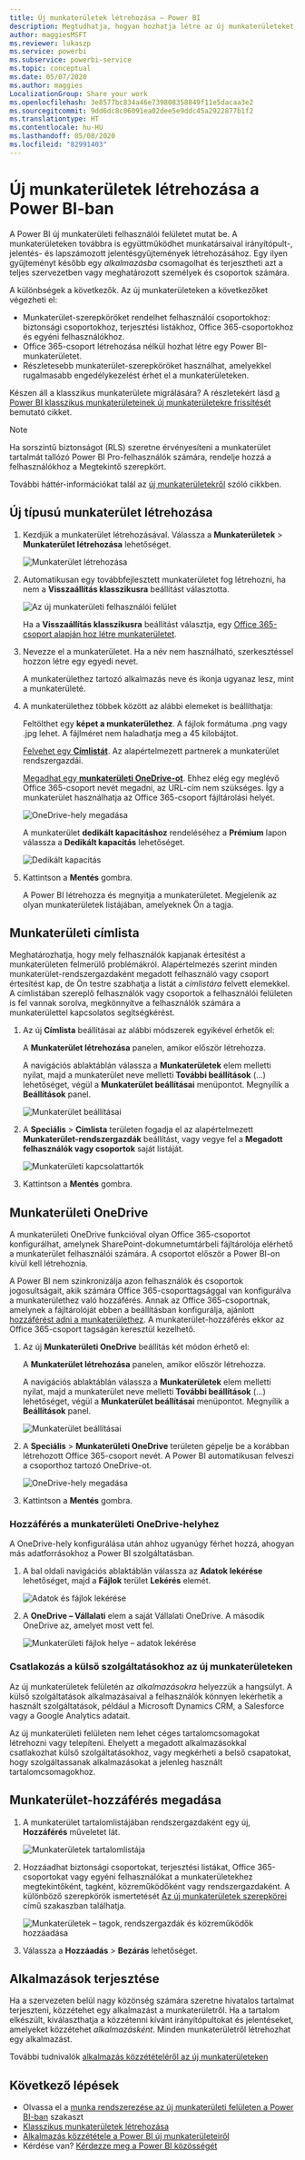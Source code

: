 ```yaml
---
title: Új munkaterületek létrehozása – Power BI
description: Megtudhatja, hogyan hozhatja létre az új munkaterületeket, olyan irányítópultokból, jelentésekből és lapszámozott jelentésekből álló gyűjteményeket, amelyek célja az alapvető metrikák biztosítása a vállalat számára.
author: maggiesMSFT
ms.reviewer: lukaszp
ms.service: powerbi
ms.subservice: powerbi-service
ms.topic: conceptual
ms.date: 05/07/2020
ms.author: maggies
LocalizationGroup: Share your work
ms.openlocfilehash: 3e8577bc834a46e739808358849f11e5dacaa3e2
ms.sourcegitcommit: 9dd6dc8c06091ea02dee5e9ddc45a2922877b1f2
ms.translationtype: HT
ms.contentlocale: hu-HU
ms.lasthandoff: 05/08/2020
ms.locfileid: "82991403"
---
```

# <a name="create-the-new-workspaces-in-power-bi"></a>Új munkaterületek létrehozása a Power BI-ban

A Power BI új munkaterületi felhasználói felületet mutat be. A munkaterületeken továbbra is együttműködhet munkatársaival irányítópult-, jelentés- és lapszámozott jelentésgyűjtemények létrehozásához. Egy ilyen gyűjteményt később egy *alkalmazásba* csomagolhat és terjesztheti azt a teljes szervezetben vagy meghatározott személyek és csoportok számára.

A különbségek a következők. Az új munkaterületeken a következőket végezheti el:

- Munkaterület-szerepköröket rendelhet felhasználói csoportokhoz: biztonsági csoportokhoz, terjesztési listákhoz, Office 365-csoportokhoz és egyéni felhasználókhoz.
- Office 365-csoport létrehozása nélkül hozhat létre egy Power BI-munkaterületet.
- Részletesebb munkaterület-szerepköröket használhat, amelyekkel rugalmasabb engedélykezelést érhet el a munkaterületeken.

Készen áll a klasszikus munkaterülete migrálására? A részletekért lásd [a Power BI klasszikus munkaterületeinek új munkaterületekre frissítését](designer/service-upgrade-workspaces.md) bemutató cikket.

> [!NOTE]
> Ha sorszintű biztonságot (RLS) szeretne érvényesíteni a munkaterület tartalmát tallózó Power BI Pro-felhasználók számára, rendelje hozzá a felhasználókhoz a Megtekintő szerepkört.

További háttér-információkat talál az [új munkaterületekről](service-new-workspaces.md) szóló cikkben.

## <a name="create-one-of-the-new-workspaces"></a>Új típusú munkaterület létrehozása

1. Kezdjük a munkaterület létrehozásával. Válassza a **Munkaterületek** > **Munkaterület létrehozása** lehetőséget.
   
     ![Munkaterület létrehozása](media/service-create-the-new-workspaces/power-bi-workspace-create.png)

2. Automatikusan egy továbbfejlesztett munkaterületet fog létrehozni, ha nem a **Visszaállítás klasszikusra** beállítást választotta.
   
     ![Az új munkaterületi felhasználói felület](media/service-create-the-new-workspaces/power-bi-new-workspace.png)
     
     Ha a **Visszaállítás klasszikusra** beállítást választja, egy [Office 365-csoport alapján hoz létre munkaterületet](service-create-workspaces.md). 

2. Nevezze el a munkaterületet. Ha a név nem használható, szerkesztéssel hozzon létre egy egyedi nevet.
   
     A munkaterülethez tartozó alkalmazás neve és ikonja ugyanaz lesz, mint a munkaterületé.
   
1. A munkaterülethez többek között az alábbi elemeket is beállíthatja:

    Feltölthet egy **képet a munkaterülethez**. A fájlok formátuma .png vagy .jpg lehet. A fájlméret nem haladhatja meg a 45 kilobájtot.
    
    [Felvehet egy **Címlistát**](#workspace-contact-list). Az alapértelmezett partnerek a munkaterület rendszergazdái. 
    
    [Megadhat egy **munkaterületi OneDrive-ot**](#workspace-onedrive). Ehhez elég egy meglévő Office 365-csoport nevét megadni, az URL-cím nem szükséges. Így a munkaterület használhatja az Office 365-csoport fájltárolási helyét. 

    ![OneDrive-hely megadása](media/service-create-the-new-workspaces/power-bi-new-workspace-onedrive.png)

    A munkaterület **dedikált kapacitáshoz** rendeléséhez a **Prémium** lapon válassza a **Dedikált kapacitás** lehetőséget.
     
    ![Dedikált kapacitás](media/service-create-the-new-workspaces/power-bi-workspace-premium.png)

1. Kattintson a **Mentés** gombra.

    A Power BI létrehozza és megnyitja a munkaterületet. Megjelenik az olyan munkaterületek listájában, amelyeknek Ön a tagja. 

## <a name="workspace-contact-list"></a>Munkaterületi címlista

Meghatározhatja, hogy mely felhasználók kapjanak értesítést a munkaterületen felmerülő problémákról. Alapértelmezés szerint minden munkaterület-rendszergazdaként megadott felhasználó vagy csoport értesítést kap, de Ön testre szabhatja a listát a *címlistára* felvett elemekkel. A címlistában szereplő felhasználók vagy csoportok a felhasználói felületen is fel vannak sorolva, megkönnyítve a felhasználók számára a munkaterülettel kapcsolatos segítségkérést.

1. Az új **Címlista** beállításai az alábbi módszerek egyikével érhetők el:

    A **Munkaterület létrehozása** panelen, amikor először létrehozza.

    A navigációs ablaktáblán válassza a **Munkaterületek** elem melletti nyilat, majd a munkaterület neve melletti **További beállítások** (...) lehetőséget, végül a **Munkaterület beállításai** menüpontot. Megnyílik a **Beállítások** panel.

    ![Munkaterület beállításai](media/service-create-the-new-workspaces/power-bi-workspace-new-settings.png)

2. A **Speciális** > **Címlista** területen fogadja el az alapértelmezett **Munkaterület-rendszergazdák** beállítást, vagy vegye fel a **Megadott felhasználók vagy csoportok** saját listáját. 

    ![Munkaterületi kapcsolattartók](media/service-create-the-new-workspaces/power-bi-workspace-contacts.png)

3. Kattintson a **Mentés** gombra.

## <a name="workspace-onedrive"></a>Munkaterületi OneDrive

A munkaterületi OneDrive funkcióval olyan Office 365-csoportot konfigurálhat, amelynek SharePoint-dokumnetumtárbeli fájltárolója elérhető a munkaterület felhasználói számára. A csoportot először a Power BI-on kívül kell létrehoznia. 

A Power BI nem szinkronizálja azon felhasználók és csoportok jogosultságait, akik számára Office 365-csoporttagsággal van konfigurálva a munkaterülethez való hozzáférés. Annak az Office 365-csoportnak, amelynek a fájltárolóját ebben a beállításban konfigurálja, ajánlott [hozzáférést adni a munkaterülethez](#give-access-to-your-workspace). A munkaterület-hozzáférés ekkor az Office 365-csoport tagságán keresztül kezelhető. 

1. Az új **Munkaterületi OneDrive** beállítás két módon érhető el:

    A **Munkaterület létrehozása** panelen, amikor először létrehozza.

    A navigációs ablaktáblán válassza a **Munkaterületek** elem melletti nyilat, majd a munkaterület neve melletti **További beállítások** (...) lehetőséget, végül a **Munkaterület beállításai** menüpontot. Megnyílik a **Beállítások** panel.

    ![Munkaterület beállításai](media/service-create-the-new-workspaces/power-bi-workspace-new-settings.png)

2. A **Speciális** > **Munkaterületi OneDrive** területen gépelje be a korábban létrehozott Office 365-csoport nevét. A Power BI automatikusan felveszi a csoporthoz tartozó OneDrive-ot.

    ![OneDrive-hely megadása](media/service-create-the-new-workspaces/power-bi-new-workspace-onedrive.png)

3. Kattintson a **Mentés** gombra.

### <a name="access-the-workspace-onedrive-location"></a>Hozzáférés a munkaterületi OneDrive-helyhez

A OneDrive-hely konfigurálása után ahhoz ugyanúgy férhet hozzá, ahogyan más adatforrásokhoz a Power BI szolgáltatásban.

1. A bal oldali navigációs ablaktáblán válassza az **Adatok lekérése** lehetőséget, majd a **Fájlok** terület **Lekérés** elemét.

    ![Adatok és fájlok lekérése](media/service-create-the-new-workspaces/power-bi-get-data-files.png)

1.  A **OneDrive – Vállalati** elem a saját Vállalati OneDrive. A második OneDrive az, amelyet most vett fel.

    ![Munkaterületi fájlok helye – adatok lekérése](media/service-create-the-new-workspaces/power-bi-new-workspace-get-data-onedrive.png)

### <a name="connecting-to-third-party-services-in-new-workspaces"></a>Csatlakozás a külső szolgáltatásokhoz az új munkaterületeken

Az új munkaterületek felületén az *alkalmazásokra* helyezzük a hangsúlyt. A külső szolgáltatások alkalmazásaival a felhasználók könnyen lekérhetik a használt szolgáltatások, például a Microsoft Dynamics CRM, a Salesforce vagy a Google Analytics adatait.

Az új munkaterületi felületen nem lehet céges tartalomcsomagokat létrehozni vagy telepíteni. Ehelyett a megadott alkalmazásokkal csatlakozhat külső szolgáltatásokhoz, vagy megkérheti a belső csapatokat, hogy szolgáltassanak alkalmazásokat a jelenleg használt tartalomcsomagokhoz. 

## <a name="give-access-to-your-workspace"></a>Munkaterület-hozzáférés megadása

1. A munkaterület tartalomlistájában rendszergazdaként egy új, **Hozzáférés** műveletet lát.

    ![Munkaterületek tartalomlistája](media/service-create-the-new-workspaces/power-bi-workspace-access-icon.png)

1. Hozzáadhat biztonsági csoportokat, terjesztési listákat, Office 365-csoportokat vagy egyéni felhasználókat a munkaterületekhez megtekintőként, tagként, közreműködőként vagy rendszergazdaként. A különböző szerepkörök ismertetését [Az új munkaterületek szerepkörei](service-new-workspaces.md#roles-in-the-new-workspaces) című szakaszban találhatja.

    ![Munkaterületek – tagok, rendszergazdák és közreműködők hozzáadása](media/service-create-the-new-workspaces/power-bi-workspace-add-members.png)

9. Válassza a **Hozzáadás** > **Bezárás** lehetőséget.


## <a name="distribute-an-app"></a>Alkalmazások terjesztése

Ha a szervezeten belül nagy közönség számára szeretne hivatalos tartalmat terjeszteni, közzétehet egy alkalmazást a munkaterületről.  Ha a tartalom elkészült, kiválaszthatja a közzétenni kívánt irányítópultokat és jelentéseket, amelyeket közzétehet *alkalmazásként*. Minden munkaterületről létrehozhat egy alkalmazást.

További tudnivalók [alkalmazás közzétételéről az új munkaterületeken](service-create-distribute-apps.md)

## <a name="next-steps"></a>Következő lépések
* Olvassa el a [munka rendszerezése az új munkaterületi felületen a Power BI-ban](service-new-workspaces.md) szakaszt
* [Klasszikus munkaterületek létrehozása](service-create-workspaces.md)
* [Alkalmazás közzététele a Power BI új munkaterületeiről](service-create-distribute-apps.md)
* Kérdése van? [Kérdezze meg a Power BI közösségét](https://community.powerbi.com/)
